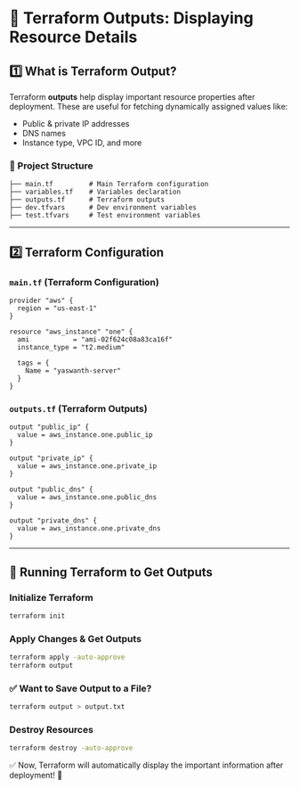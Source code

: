 # 📌 Terraform Outputs: Displaying Resource Details

## 1️⃣ What is Terraform Output?
Terraform **outputs** help display important resource properties after deployment. These are useful for fetching dynamically assigned values like:
- Public & private IP addresses
- DNS names
- Instance type, VPC ID, and more

### 📂 Project Structure
```
├── main.tf         # Main Terraform configuration
├── variables.tf    # Variables declaration
├── outputs.tf      # Terraform outputs
├── dev.tfvars      # Dev environment variables
├── test.tfvars     # Test environment variables
```

---

## 2️⃣ Terraform Configuration

### **`main.tf` (Terraform Configuration)**
```hcl
provider "aws" {
  region = "us-east-1"
}

resource "aws_instance" "one" {
  ami           = "ami-02f624c08a83ca16f"
  instance_type = "t2.medium"

  tags = {
    Name = "yaswanth-server"
  }
}
```

### **`outputs.tf` (Terraform Outputs)**
```hcl
output "public_ip" {
  value = aws_instance.one.public_ip
}

output "private_ip" {
  value = aws_instance.one.private_ip
}

output "public_dns" {
  value = aws_instance.one.public_dns
}

output "private_dns" {
  value = aws_instance.one.private_dns
}
```

---

## 🚀 Running Terraform to Get Outputs

### **Initialize Terraform**
```bash
terraform init
```

### **Apply Changes & Get Outputs**
```bash
terraform apply -auto-approve
terraform output
```

### ✅ **Want to Save Output to a File?**
```bash
terraform output > output.txt
```

### **Destroy Resources**
```bash
terraform destroy -auto-approve
```

✅ Now, Terraform will automatically display the important information after deployment! 🎯

